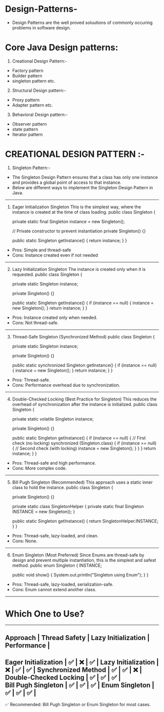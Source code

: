 # Design-Patterns-
- Design Patterns are the well proved soluutions of commonly occuring problems in software design.

# Core Java Design patterns:
1) Creational Design Pattern:-
- Factory pattern
- Builder pattern
- singleton pattern etc.

2) Structural Design pattern:-
- Proxy pattern
- Adapter pattern etc.

3) Behavioral Design pattern:-
- Observer pattern
- state pattern
- Iterator pattern

# CREATIONAL DESIGN PATTERN :-
1) Singleton Pattern:-
- The Singleton Design Pattern ensures that a class has only one instance and provides a global point of access to that instance.
- Below are different ways to implement the Singleton Design Pattern in Java.
________________________________________
1. Eager Initialization Singleton
This is the simplest way, where the instance is created at the time of class loading.
public class Singleton {

    private static final Singleton instance = new Singleton();

    // Private constructor to prevent instantiation
    private Singleton() {}

    public static Singleton getInstance() {
        return instance;
    }
}

-	Pros: Simple and thread-safe
-	Cons: Instance created even if not needed
________________________________________
2. Lazy Initialization Singleton
The instance is created only when it is requested.
public class Singleton {

    private static Singleton instance;

    private Singleton() {}

    public static Singleton getInstance() {
        if (instance == null) {
            instance = new Singleton();
        }
        return instance;
    }
}

-	Pros: Instance created only when needed.
-	Cons: Not thread-safe.
________________________________________
3. Thread-Safe Singleton (Synchronized Method)
public class Singleton {

    private static Singleton instance;

    private Singleton() {}

    public static synchronized Singleton getInstance() {
        if (instance == null) {
            instance = new Singleton();
        }
        return instance;
    }
}
-	Pros: Thread-safe.
-	Cons: Performance overhead due to synchronization.
________________________________________
4. Double-Checked Locking (Best Practice for Singleton)
This reduces the overhead of synchronization after the instance is initialized.
public class Singleton {

    private static volatile Singleton instance;

    private Singleton() {}

    public static Singleton getInstance() {
        if (instance == null) {    // First check (no locking)
            synchronized (Singleton.class) {
                if (instance == null) {   // Second check (with locking)
                    instance = new Singleton();
                }
            }
        }
        return instance;
    }
}
-	Pros: Thread-safe and high performance.
-	Cons: More complex code.
________________________________________
5. Bill Pugh Singleton (Recommended)
This approach uses a static inner class to hold the instance.
public class Singleton {

    private Singleton() {}

    private static class SingletonHelper {
        private static final Singleton INSTANCE = new Singleton();
    }

    public static Singleton getInstance() {
        return SingletonHelper.INSTANCE;
    }
}
-	Pros: Thread-safe, lazy-loaded, and clean.
-	Cons: None.
________________________________________
6. Enum Singleton (Most Preferred)
Since Enums are thread-safe by design and prevent multiple instantiation, this is the simplest and safest method.
public enum Singleton {
    INSTANCE;

    public void show() {
        System.out.println("Singleton using Enum");
    }
}
-	Pros: Thread-safe, lazy-loaded, serialization-safe.
-	Cons: Enum cannot extend another class.
________________________________________

# Which One to Use?
---------------------------------------------------------------------------------
Approach	              | Thread Safety	| Lazy Initialization	| Performance   |
---------------------------------------------------------------------------------
Eager Initialization	  |    ✅	        |        ❌	          |      ✅       |
Lazy Initialization	    |    ❌	        |        ✅	          |      ✅       |
Synchronized Method	    |    ✅	        |        ✅	          |      ❌       |
Double-Checked Locking	|    ✅	        |        ✅	          |      ✅       |  
Bill Pugh Singleton	    |    ✅	        |        ✅	          |      ✅       |
Enum Singleton	        |    ✅	        |        ✅	          |      ✅       |
----------------------------------------------------------------------------------
✅ Recommended: Bill Pugh Singleton or Enum Singleton for most cases.


  
